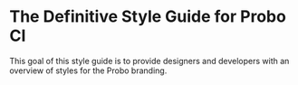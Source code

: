 # The Definitive Style Guide for Probo CI

This goal of this style guide is to provide designers and developers with an overview of styles for the Probo branding.